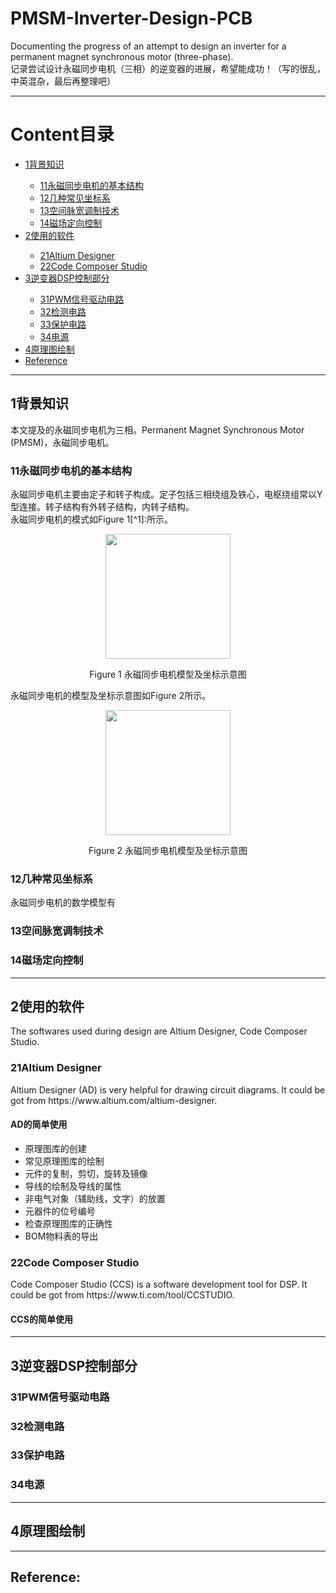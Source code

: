 # PMSM-Inverter-Design-PCB 
<p>Documenting the progress of an attempt to design an inverter for a permanent magnet synchronous motor (three-phase).<br>
记录尝试设计永磁同步电机（三相）的逆变器的进展，希望能成功！（写的很乱，中英混杂，最后再整理吧）</p>
<hr>

# Content目录
<ul>
  <li><a href="#1背景知识">1背景知识</a> </li>
    <ul>
      <li><a href="#11永磁同步电机的基本结构">11永磁同步电机的基本结构</a></li>
      <li><a href="#12几种常见坐标系">12几种常见坐标系</a></li>
      <li><a href="#13空间脉宽调制技术">13空间脉宽调制技术</a></li>
      <li><a href="#14磁场定向控制">14磁场定向控制</a></li>
    </ul>
  <li><a href="#2使用的软件">2使用的软件</a></li>
    <ul>
      <li><a href="#21Altium-Designer">21Altium Designer</a></li>
      <li><a href="#22Code-Composer-Studio">22Code Composer Studio</a></li>
    </ul>
  <li><a href="#3逆变器DSP控制部分">3逆变器DSP控制部分</a></li>
    <ul>
      <li><a href="#31PWM信号驱动电路">31PWM信号驱动电路</a></li>
      <li><a href="#32检测电路">32检测电路</a></li>
      <li><a href="#33保护电路">33保护电路</a></li>
      <li><a href="#34电源">34电源</a></li>
    </ul>
  <li><a href="#4原理图绘制">4原理图绘制</a></li>
  <li><a href="#Reference">Reference</a></li>
</ul>
<hr>

## 1背景知识

<p>本文提及的永磁同步电机为三相。Permanent Magnet Synchronous Motor (PMSM)，永磁同步电机。</p>
  
### 11永磁同步电机的基本结构

<p>永磁同步电机主要由定子和转子构成。定子包括三相绕组及铁心，电枢绕组常以Y型连接。转子结构有外转子结构，内转子结构。<br>
永磁同步电机的模式如Figure 1[^1]:所示。
  <p align="center"><img src="https://github.com/807river/PMSM-Inverter-Design-PCB/assets/97770910/214cb3f2-475f-4501-b92a-5a21bc897fa9" width="200px" height="200px" />
  </p>
<p align="center"> Figure 1 永磁同步电机模型及坐标示意图</p>
永磁同步电机的模型及坐标示意图如Figure 2所示。
  <p align="center"><img src="https://github.com/807river/PMSM-Inverter-Design-PCB/assets/97770910/f0466dce-2d20-4954-bf52-aa474a5de13b" width="200px" height="200px" />
  </p>
<p align="center"> Figure 2 永磁同步电机模型及坐标示意图</p>

### 12几种常见坐标系

<p>永磁同步电机的数学模型有</p>

### 13空间脉宽调制技术

### 14磁场定向控制

<hr>
  
## 2使用的软件
<p>The softwares used during design are Altium Designer, Code Composer Studio.</p>

### 21Altium Designer
    
<p>Altium Designer (AD) is very helpful for drawing circuit diagrams. It could be got from https://www.altium.com/altium-designer.</p>

#### AD的简单使用

  - 原理图库的创建
  - 常见原理图库的绘制
  - 元件的复制，剪切，旋转及镜像
  - 导线的绘制及导线的属性
  - 非电气对象（辅助线，文字）的放置
  - 元器件的位号编号
  - 检查原理图库的正确性
  - BOM物料表的导出
    
### 22Code Composer Studio

<p>Code Composer Studio (CCS) is a software development tool for DSP. It could be got from https://www.ti.com/tool/CCSTUDIO.</p>

#### CCS的简单使用

<hr>

## 3逆变器DSP控制部分

### 31PWM信号驱动电路

### 32检测电路

### 33保护电路

### 34电源

<hr>

## 4原理图绘制

<hr>

## Reference:
[^1]: Zhao, Xiaokun, Baoquan Kou, Changchuang Huang, and Lu Zhang. 2022. "Optimization Design and Performance Analysis of a Reverse-Salient Permanent Magnet Synchronous Motor" Machines 10, no. 3: 204. https://doi.org/10.3390/machines10030204
